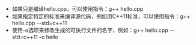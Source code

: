 - 如果只是编译hello.cpp，可以使用指令：g++ hello.cpp
- 如果指定特定的标准来编译源代码，例如用C++11标准，可以使用指令：g++ hello.cpp --std=c++11
- 使用-o选项来修改生成的可执行文件的名字，例如：g++ hello.cpp --std=c++11 -o hello